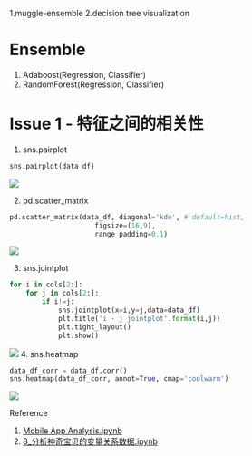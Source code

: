 
1.muggle-ensemble
2.decision tree visualization

# Ensemble
1. Adaboost(Regression, Classifier)
2. RandomForest(Regression, Classifier)

# Issue 1 - 特征之间的相关性

1. sns.pairplot
```python
sns.pairplot(data_df)
```
![](https://user-images.githubusercontent.com/26485327/46256227-b8fc5e00-c4e2-11e8-9a3f-3ae86a0791c0.png)

2. pd.scatter_matrix
```python
pd.scatter_matrix(data_df, diagonal='kde', # default=hist,
                     figsize=(16,9),
                     range_padding=0.1)
```
![](https://user-images.githubusercontent.com/26485327/46256355-9d925280-c4e4-11e8-96ef-4ad1ec84a1e1.png)

                     
3. sns.jointplot
```python
for i in cols[2:]:
    for j in cols[2:]:
        if i!=j:
            sns.jointplot(x=i,y=j,data=data_df)
            plt.title('i - j jointplot'.format(i,j))
            plt.tight_layout()
            plt.show()
```
![](https://user-images.githubusercontent.com/26485327/46256357-a4b96080-c4e4-11e8-8a03-aa804bb92451.png)
4. sns.heatmap
```python
data_df_corr = data_df.corr()
sns.heatmap(data_df_corr, annot=True, cmap='coolwarm')
```
![](https://user-images.githubusercontent.com/26485327/46256358-ac790500-c4e4-11e8-918d-9fb52228a238.png)

Reference
1. [Mobile App Analysis.ipynb](https://github.com/davidkorea/DATA_ANALYSIS/blob/master/8_Mobile_Apps_Analysis_Kaggle/Mobile%20App%20Analysis.ipynb)
2. [8_分析神奇宝贝的变量关系数据.ipynb](https://github.com/davidkorea/DATA_ANALYSIS/blob/master/4_pokemon_properties/8_%E5%88%86%E6%9E%90%E7%A5%9E%E5%A5%87%E5%AE%9D%E8%B4%9D%E7%9A%84%E5%8F%98%E9%87%8F%E5%85%B3%E7%B3%BB%E6%95%B0%E6%8D%AE.ipynb)
